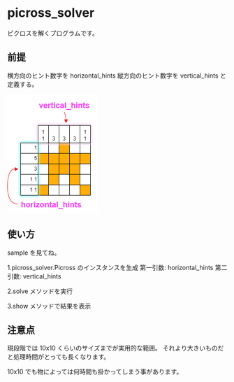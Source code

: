 # picross_solver
ピクロスを解くプログラムです。

## 前提
横方向のヒント数字を horizontal_hints
縦方向のヒント数字を vertical_hints
と定義する。

![](https://github.com/TaroTsuyama/picross_solver/blob/main/img/img001.png?raw=true)

## 使い方
sample を見てね。

1.picross_solver.Picross のインスタンスを生成
第一引数: horizontal_hints
第二引数: vertical_hints

2.solve メソッドを実行

3.show メソッドで結果を表示

## 注意点
現段階では 10x10 くらいのサイズまでが実用的な範囲。
それより大きいものだと処理時間がとっても長くなります。

10x10 でも物によっては何時間も掛かってしまう事があります。